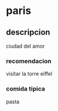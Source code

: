 # paris

## descripcion

ciudad del amor

### recomendacion

visitar  la torre eiffel


### comida tipica

pasta
